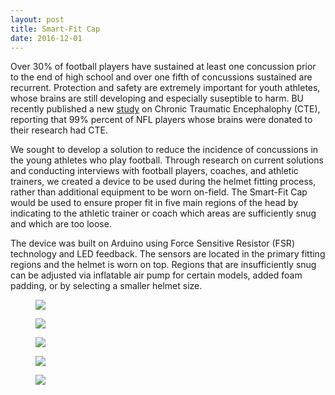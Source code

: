 ```yaml
---
layout: post
title: Smart-Fit Cap
date: 2016-12-01
---
```


Over 30% of football players have sustained at least one concussion prior to the end of high school and over one fifth of concussions sustained are recurrent. Protection and safety are extremely important for youth athletes, whose brains are still developing and especially suseptible to harm. BU recently published a new <a href="http://jamanetwork.com/journals/jama/article-abstract/2645104">study</a> on Chronic Traumatic Encephalophy (CTE), reporting that 99% percent of NFL players whose brains were donated to their research had CTE. 

We sought to develop a solution to reduce the incidence of concussions in the young athletes who play football. Through research on current solutions and conducting interviews with football players, coaches, and athletic trainers, we created a device to be used during the helmet fitting process, rather than additional equipment to be worn on-field. The Smart-Fit Cap would be used to ensure proper fit in five main regions of the head by indicating to the athletic trainer or coach which areas are sufficiently snug and which are too loose.

The device was built on Arduino using Force Sensitive Resistor (FSR) technology and LED feedback. The sensors are located in the primary fitting regions and the helmet is worn on top. Regions that are insufficiently snug can be adjusted via inflatable air pump for certain models, added foam padding, or by selecting a smaller helmet size.


<div class="blog-photos">
  <figure class="blog-item">
    <img class="blog-pic" src="https://user-images.githubusercontent.com/16715814/29909148-69573d5c-8dd9-11e7-9fdb-c7c05e8aa97b.png">
  </figure>
  <figure class="blog-item">
    <img class="blog-pic" src="https://user-images.githubusercontent.com/16715814/29909151-6bd1abc6-8dd9-11e7-90e7-581c18b6b711.png">
  </figure>
  <figure class="blog-item">
    <img class="blog-pic" src="https://user-images.githubusercontent.com/16715814/29909152-6df49472-8dd9-11e7-9a73-e1633f000aed.png">
  </figure>
  <figure class="blog-item">
    <img class="blog-pic" src="https://user-images.githubusercontent.com/16715814/29909157-6fb5a102-8dd9-11e7-9a15-b73a8593d851.png">
  </figure>
  <figure class="blog-item">
    <img class="blog-pic" src="https://user-images.githubusercontent.com/16715814/29909158-7154ccd6-8dd9-11e7-9b07-67e5e643bd3a.png">
  </figure>
</div>
